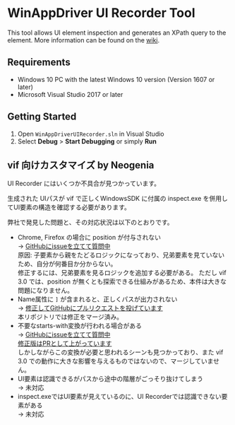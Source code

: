 # WinAppDriver UI Recorder Tool

This tool allows UI element inspection and generates an XPath query to the element. More information can be found on the [wiki](https://github.com/Microsoft/WinAppDriver/wiki/WinAppDriver-UI-Recorder).


## Requirements

- Windows 10 PC with the latest Windows 10 version (Version 1607 or later)
- Microsoft Visual Studio 2017 or later


## Getting Started

1. Open `WinAppDriverUIRecorder.sln` in Visual Studio
2. Select **Debug** > **Start Debugging** or simply **Run**

## vif 向けカスタマイズ by Neogenia

UI Recorder にはいくつか不具合が見つかっています。

生成された UIパスが vif で正しくWindowsSDK に付属の inspect.exe を併用してUI要素の構造を確認する必要があります。

弊社で発見した問題と、その対応状況は以下のとおりです。

- Chrome, Firefox の場合に position が付与されない<br>
  → [GitHubにissueを立てて質問中](https://github.com/microsoft/WinAppDriver/issues/1661) <br>
  原因: 子要素から親をたどるロジックになっており、兄弟要素を見ていないため、自分が何番目か分からない。<br>
  修正するには、兄弟要素を見るロジックを追加する必要がある。
  ただし vif 3.0 では、position が無くとも探索できる仕組みがあるため、本件は大きな問題になりません。
- Name属性に `]` が含まれると、正しくパスが出力されない<br>
  → [修正してGitHubにプルリクエストを投げています](https://github.com/microsoft/WinAppDriver/pull/1665)<br>
  本リポジトリでは修正をマージ済み。
- 不要なstarts-with変換が行われる場合がある<br>
  → [GitHubにissueを立てて質問中](https://github.com/microsoft/WinAppDriver/issues/1671)<br>
  [修正版はPRとして上がっています](https://github.com/neogenia-jp/WinAppDriver/pull/1/files)<br>
  しかしながらこの変換が必要と思われるシーンも見つかっており、また vif 3.0 での動作に大きな影響を与えるものではないので、マージしていません。
- UI要素は認識できるがパスから途中の階層がごっそり抜けてしまう<br>
  → 未対応
- inspect.exeではUI要素が見えているのに、UI Recorderでは認識できない要素がある<br>
  → 未対応
